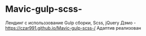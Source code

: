 # Mavic-gulp-scss-

Лендинг
с использзование Gulp сборки, Scss, jQuery
Дэмо - https://czar991.github.io/Mavic-gulp-scss-/
Адаптив реализован

